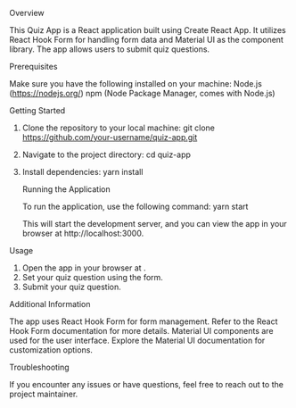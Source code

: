 Overview

This Quiz App is a React application built using Create React App. It utilizes React Hook Form for handling form data and Material UI as the component library. The app allows users to submit quiz questions.

Prerequisites

Make sure you have the following installed on your machine:
Node.js (https://nodejs.org/)
npm (Node Package Manager, comes with Node.js)

Getting Started

1. Clone the repository to your local machine:
git clone https://github.com/your-username/quiz-app.git

2. Navigate to the project directory:
   cd quiz-app

3. Install dependencies:
   yarn install


   Running the Application
   
   To run the application, use the following command:
   yarn start

   This will start the development server, and you can view the app in your browser at http://localhost:3000.


Usage

  1. Open the app in your browser at .  
  2. Set your quiz question using the form.
  3. Submit your quiz question.


Additional Information

  The app uses React Hook Form for form management. Refer to the React Hook Form documentation for more details.
  Material UI components are used for the user interface. Explore the Material UI documentation for customization options.

Troubleshooting

  If you encounter any issues or have questions, feel free to reach out to the project maintainer.








   

